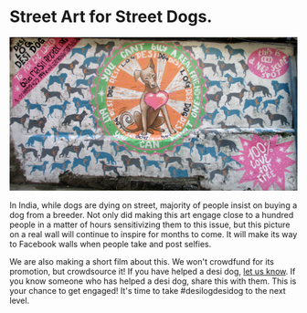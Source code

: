 <!--
Title: Street art for street dogs "Desi Log Desi Dog"
Scripts: 
- //s.imgur.com/min/embed.js
-->

Street Art for Street Dogs.
=====
![Graffiti promoting adoption of stray dogs](/markdown/23.JPG)

In India, while dogs are dying on street, majority of people insist on buying a dog from a breeder. Not only did making this art engage close to a hundred people in a matter of hours sensitivizing them to this issue, but this picture on a real wall will continue to inspire for months to come. It will make its way to Facebook walls when people take and post selfies.

We are also making a short film about this. We won't crowdfund for its promotion, but crowdsource it! If you have helped a desi dog, [let us know](?p=contact "contact us"). If you know someone who has helped a desi dog, share this with them. This is your chance to get engaged! It's time to take ‪#‎desilogdesidog‬ to the next level.

<center><blockquote class="imgur-embed-pub" lang="en" data-id="a/oloqp"></blockquote></center>
